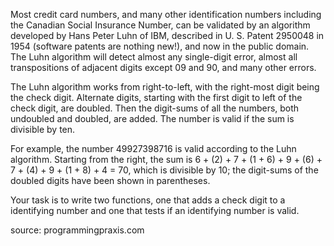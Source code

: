 

Most credit card numbers, and many other identification numbers including the Canadian Social Insurance Number, can be validated by an algorithm developed by Hans Peter Luhn of IBM, described in U. S. Patent 2950048 in 1954 (software patents are nothing new!), and now in the public domain. The Luhn algorithm will detect almost any single-digit error, almost all transpositions of adjacent digits except 09 and 90, and many other errors.

The Luhn algorithm works from right-to-left, with the right-most digit being the check digit. Alternate digits, starting with the first digit to left of the check digit, are doubled. Then the digit-sums of all the numbers, both undoubled and doubled, are added. The number is valid if the sum is divisible by ten.

For example, the number 49927398716 is valid according to the Luhn algorithm. Starting from the right, the sum is 6 + (2) + 7 + (1 + 6) + 9 + (6) + 7 + (4) + 9 + (1 + 8) + 4 = 70, which is divisible by 10; the digit-sums of the doubled digits have been shown in parentheses.

Your task is to write two functions, one that adds a check digit to a identifying number and one that tests if an identifying number is valid.

source: programmingpraxis.com

